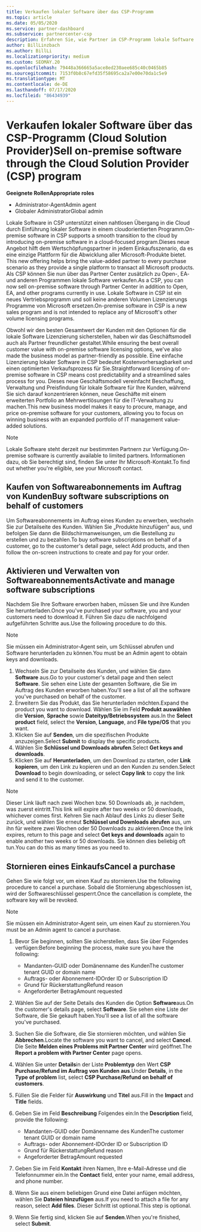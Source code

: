 ```yaml
---
title: Verkaufen lokaler Software über das CSP-Programm
ms.topic: article
ms.date: 05/05/2020
ms.service: partner-dashboard
ms.subservice: partnercenter-csp
description: Erfahren Sie, wie Partner im CSP-Programm lokale Software Abonnements im Auftrag von Kunden im Partner Center kaufen, verwalten, verkaufen und abbrechen können.
author: BillLinzbach
ms.author: BillLi
ms.localizationpriority: medium
ms.custom: SEOMAY.20
ms.openlocfilehash: 79448a366665a5ace8ed230aee685c40c0465b85
ms.sourcegitcommit: 7153f0b8c67efd35f58695ca2a7e00e70da1c5e9
ms.translationtype: MT
ms.contentlocale: de-DE
ms.lasthandoff: 07/17/2020
ms.locfileid: "86434939"
---
```

# <a name="sell-on-premise-software-through-the-cloud-solution-provider-csp-program"></a><span data-ttu-id="80547-103">Verkaufen lokaler Software über das CSP-Programm (Cloud Solution Provider)</span><span class="sxs-lookup"><span data-stu-id="80547-103">Sell on-premise software through the Cloud Solution Provider (CSP) program</span></span>

<span data-ttu-id="80547-104">**Geeignete Rollen**</span><span class="sxs-lookup"><span data-stu-id="80547-104">**Appropriate roles**</span></span>

- <span data-ttu-id="80547-105">Administrator-Agent</span><span class="sxs-lookup"><span data-stu-id="80547-105">Admin agent</span></span>
- <span data-ttu-id="80547-106">Globaler Administrator</span><span class="sxs-lookup"><span data-stu-id="80547-106">Global admin</span></span>

<span data-ttu-id="80547-107">Lokale Software in CSP unterstützt einen nahtlosen Übergang in die Cloud durch Einführung lokaler Software in einem cloudorientierten Programm.</span><span class="sxs-lookup"><span data-stu-id="80547-107">On-premise software in CSP supports a smooth transition to the cloud by introducing on-premise software in a cloud-focused program.</span></span><span data-ttu-id="80547-108">Dieses neue Angebot hilft dem Wertschöpfungspartner in jedem Einkaufsszenario, da es eine einzige Plattform für die Abwicklung aller Microsoft-Produkte bietet.</span><span class="sxs-lookup"><span data-stu-id="80547-108">  This new offering helps bring the value-added partner to every purchase scenario as they provide a single platform to transact all Microsoft products.</span></span> <span data-ttu-id="80547-109">Als CSP können Sie nun über das Partner Center zusätzlich zu Open-, EA- und anderen Programmen lokale Software verkaufen.</span><span class="sxs-lookup"><span data-stu-id="80547-109">As a CSP, you can now sell on-premise software through Partner Center in addition to Open, EA, and other programs currently in use.</span></span> <span data-ttu-id="80547-110">Lokale Software in CSP ist ein neues Vertriebsprogramm und soll keine anderen Volumen Lizenzierungs Programme von Microsoft ersetzen.</span><span class="sxs-lookup"><span data-stu-id="80547-110">On-premise software in CSP is a new sales program and is not intended to replace any of Microsoft's other volume licensing programs.</span></span> 
 
<span data-ttu-id="80547-111">Obwohl wir den besten Gesamtwert der Kunden mit den Optionen für die lokale Software Lizenzierung sicherstellen, haben wir das Geschäftsmodell auch als Partner freundlicher gestaltet.</span><span class="sxs-lookup"><span data-stu-id="80547-111">While ensuring the best overall customer value with on-premise software licensing options, we've also made the business model as partner-friendly as possible.</span></span> <span data-ttu-id="80547-112">Eine einfache Lizenzierung lokaler Software in CSP bedeutet Kostenvorhersagbarkeit und einen optimierten Verkaufsprozess für Sie.</span><span class="sxs-lookup"><span data-stu-id="80547-112">Straightforward licensing of on-premise software in CSP means cost predictability and a streamlined sales process for you.</span></span> <span data-ttu-id="80547-113">Dieses neue Geschäftsmodell vereinfacht Beschaffung, Verwaltung und Preisfindung für lokale Software für Ihre Kunden, während Sie sich darauf konzentrieren können, neue Geschäfte mit einem erweiterten Portfolio an Mehrwertlösungen für die IT-Verwaltung zu machen.</span><span class="sxs-lookup"><span data-stu-id="80547-113">This new business model makes it easy to procure, manage, and price on-premise software for your customers, allowing you to focus on winning business with an expanded portfolio of IT management value-added solutions.</span></span> 

>[!NOTE]
><span data-ttu-id="80547-114">Lokale Software steht derzeit nur bestimmten Partnern zur Verfügung.</span><span class="sxs-lookup"><span data-stu-id="80547-114">On-premise software is currently available to limited partners.</span></span> <span data-ttu-id="80547-115">Informationen dazu, ob Sie berechtigt sind, finden Sie unter Ihr Microsoft-Kontakt.</span><span class="sxs-lookup"><span data-stu-id="80547-115">To find out whether you're eligible, see your Microsoft contact.</span></span> 


## <a name="buy-software-subscriptions-on-behalf-of-customers"></a><span data-ttu-id="80547-116">Kaufen von Softwareabonnements im Auftrag von Kunden</span><span class="sxs-lookup"><span data-stu-id="80547-116">Buy software subscriptions on behalf of customers</span></span>

<span data-ttu-id="80547-117">Um Softwareabonnements im Auftrag eines Kunden zu erwerben, wechseln Sie zur Detailseite des Kunden. Wählen Sie „Produkte hinzufügen“ aus, und befolgen Sie dann die Bildschirmanweisungen, um die Bestellung zu erstellen und zu bezahlen.</span><span class="sxs-lookup"><span data-stu-id="80547-117">To buy software subscriptions on behalf of a customer, go to the customer's detail page, select Add products, and then follow the on-screen instructions to create and pay for your order.</span></span>

## <a name="activate-and-manage-software-subscriptions"></a><span data-ttu-id="80547-118">Aktivieren und Verwalten von Softwareabonnements</span><span class="sxs-lookup"><span data-stu-id="80547-118">Activate and manage software subscriptions</span></span>

<span data-ttu-id="80547-119">Nachdem Sie Ihre Software erworben haben, müssen Sie und ihre Kunden Sie herunterladen.</span><span class="sxs-lookup"><span data-stu-id="80547-119">Once you've purchased your software, you and your customers need to download it.</span></span> <span data-ttu-id="80547-120">Führen Sie dazu die nachfolgend aufgeführten Schritte aus.</span><span class="sxs-lookup"><span data-stu-id="80547-120">Use the following procedure to do this.</span></span> 

>[!NOTE]
><span data-ttu-id="80547-121">Sie müssen ein Administrator-Agent sein, um Schlüssel abrufen und Software herunterladen zu können.</span><span class="sxs-lookup"><span data-stu-id="80547-121">You must be an Admin agent to obtain keys and downloads.</span></span> 

1. <span data-ttu-id="80547-122">Wechseln Sie zur Detailseite des Kunden, und wählen Sie dann **Software** aus.</span><span class="sxs-lookup"><span data-stu-id="80547-122">Go to your customer's detail page and then select **Software**.</span></span> <span data-ttu-id="80547-123">Sie sehen eine Liste der gesamten Software, die Sie im Auftrag des Kunden erworben haben.</span><span class="sxs-lookup"><span data-stu-id="80547-123">You'll see a list of all the software you've purchased on behalf of the customer.</span></span> 
2.  <span data-ttu-id="80547-124">Erweitern Sie das Produkt, das Sie herunterladen möchten.</span><span class="sxs-lookup"><span data-stu-id="80547-124">Expand the product you want to download.</span></span> <span data-ttu-id="80547-125">Wählen Sie im Feld **Produkt auswählen** die **Version**, **Sprache** sowie **Dateityp/Betriebssystem** aus.</span><span class="sxs-lookup"><span data-stu-id="80547-125">In the **Select product** field, select the **Version**, **Language**, and **File type/OS** that you want.</span></span> 
3.  <span data-ttu-id="80547-126">Klicken Sie auf **Senden**, um die spezifischen Produkte anzuzeigen.</span><span class="sxs-lookup"><span data-stu-id="80547-126">Select **Submit** to display the specific products.</span></span> 
4.  <span data-ttu-id="80547-127">Wählen Sie **Schlüssel und Downloads abrufen**.</span><span class="sxs-lookup"><span data-stu-id="80547-127">Select **Get keys and downloads**.</span></span> 
5.  <span data-ttu-id="80547-128">Klicken Sie auf **Herunterladen**, um den Download zu starten, oder **Link kopieren**, um den Link zu kopieren und an den Kunden zu senden.</span><span class="sxs-lookup"><span data-stu-id="80547-128">Select **Download** to begin downloading, or select **Copy link** to copy the link and send it to the customer.</span></span> 

>[!NOTE]
><span data-ttu-id="80547-129">Dieser Link läuft nach zwei Wochen bzw. 50 Downloads ab, je nachdem, was zuerst eintritt.</span><span class="sxs-lookup"><span data-stu-id="80547-129">This link will expire after two weeks or 50 downloads, whichever comes first.</span></span> <span data-ttu-id="80547-130">Kehren Sie nach Ablauf des Links zu dieser Seite zurück, und wählen Sie erneut **Schlüssel und Downloads abrufen** aus, um ihn für weitere zwei Wochen oder 50 Downloads zu aktivieren.</span><span class="sxs-lookup"><span data-stu-id="80547-130">Once the link expires, return to this page and select **Get keys and downloads** again to enable another two weeks or 50 downloads.</span></span> <span data-ttu-id="80547-131">Sie können dies beliebig oft tun.</span><span class="sxs-lookup"><span data-stu-id="80547-131">You can do this as many times as you need to.</span></span> 


## <a name="cancel-a-purchase"></a><span data-ttu-id="80547-132">Stornieren eines Einkaufs</span><span class="sxs-lookup"><span data-stu-id="80547-132">Cancel a purchase</span></span>

<span data-ttu-id="80547-133">Gehen Sie wie folgt vor, um einen Kauf zu stornieren.</span><span class="sxs-lookup"><span data-stu-id="80547-133">Use the following procedure to cancel a purchase.</span></span> <span data-ttu-id="80547-134">Sobald die Stornierung abgeschlossen ist, wird der Softwareschlüssel gesperrt.</span><span class="sxs-lookup"><span data-stu-id="80547-134">Once the cancellation is complete, the software key will be revoked.</span></span> 

>[!NOTE]
><span data-ttu-id="80547-135">Sie müssen ein Administrator-Agent sein, um einen Kauf zu stornieren.</span><span class="sxs-lookup"><span data-stu-id="80547-135">You must be an Admin agent to cancel a purchase.</span></span> 

1.  <span data-ttu-id="80547-136">Bevor Sie beginnen, sollten Sie sicherstellen, dass Sie über Folgendes verfügen:</span><span class="sxs-lookup"><span data-stu-id="80547-136">Before beginning the process, make sure you have the following:</span></span> 
    - <span data-ttu-id="80547-137">Mandanten-GUID oder Domänenname des Kunden</span><span class="sxs-lookup"><span data-stu-id="80547-137">The customer tenant GUID or domain name</span></span>
    - <span data-ttu-id="80547-138">Auftrags- oder Abonnement-ID</span><span class="sxs-lookup"><span data-stu-id="80547-138">Order ID or Subscription ID</span></span>
    - <span data-ttu-id="80547-139">Grund für Rückerstattung</span><span class="sxs-lookup"><span data-stu-id="80547-139">Refund reason</span></span>
    - <span data-ttu-id="80547-140">Angeforderter Betrag</span><span class="sxs-lookup"><span data-stu-id="80547-140">Amount requested</span></span>

2.  <span data-ttu-id="80547-141">Wählen Sie auf der Seite Details des Kunden die Option **Software**aus.</span><span class="sxs-lookup"><span data-stu-id="80547-141">On the customer's details page, select **Software**.</span></span> <span data-ttu-id="80547-142">Sie sehen eine Liste der Software, die Sie gekauft haben.</span><span class="sxs-lookup"><span data-stu-id="80547-142">You'll see a list of all the software you've purchased.</span></span> 

3.  <span data-ttu-id="80547-143">Suchen Sie die Software, die Sie stornieren möchten, und wählen Sie **Abbrechen**.</span><span class="sxs-lookup"><span data-stu-id="80547-143">Locate the software you want to cancel, and select **Cancel**.</span></span> <span data-ttu-id="80547-144">Die Seite **Melden eines Problems mit Partner Center** wird geöffnet.</span><span class="sxs-lookup"><span data-stu-id="80547-144">The **Report a problem with Partner Center** page opens.</span></span> 

4.  <span data-ttu-id="80547-145">Wählen Sie unter **Details**in der Liste **Problemtyp** den Wert **CSP Purchase/Refund im Auftrag von Kunden aus**.</span><span class="sxs-lookup"><span data-stu-id="80547-145">Under **Details**, in the **Type of problem** list, select **CSP Purchase/Refund on behalf of customers**.</span></span>

5.  <span data-ttu-id="80547-146">Füllen Sie die Felder für **Auswirkung** und **Titel** aus.</span><span class="sxs-lookup"><span data-stu-id="80547-146">Fill in the **Impact** and **Title** fields.</span></span> 

6.  <span data-ttu-id="80547-147">Geben Sie im Feld **Beschreibung** Folgendes ein:</span><span class="sxs-lookup"><span data-stu-id="80547-147">In the **Description** field, provide the following:</span></span> 
    -   <span data-ttu-id="80547-148">Mandanten-GUID oder Domänenname des Kunden</span><span class="sxs-lookup"><span data-stu-id="80547-148">The customer tenant GUID or domain name</span></span>
    -   <span data-ttu-id="80547-149">Auftrags- oder Abonnement-ID</span><span class="sxs-lookup"><span data-stu-id="80547-149">Order ID or Subscription ID</span></span>
    -   <span data-ttu-id="80547-150">Grund für Rückerstattung</span><span class="sxs-lookup"><span data-stu-id="80547-150">Refund reason</span></span>
    -   <span data-ttu-id="80547-151">Angeforderter Betrag</span><span class="sxs-lookup"><span data-stu-id="80547-151">Amount requested</span></span>

7.  <span data-ttu-id="80547-152">Geben Sie im Feld **Kontakt** ihren Namen, Ihre e-Mail-Adresse und die Telefonnummer ein.</span><span class="sxs-lookup"><span data-stu-id="80547-152">In the **Contact** field, enter your name, email address, and phone number.</span></span> 

8.  <span data-ttu-id="80547-153">Wenn Sie aus einem beliebigen Grund eine Datei anfügen möchten, wählen Sie **Dateien hinzufügen** aus.</span><span class="sxs-lookup"><span data-stu-id="80547-153">If you need to attach a file for any reason, select **Add files**.</span></span> <span data-ttu-id="80547-154">Dieser Schritt ist optional.</span><span class="sxs-lookup"><span data-stu-id="80547-154">This step is optional.</span></span> 

9.  <span data-ttu-id="80547-155">Wenn Sie fertig sind, klicken Sie auf **Senden**.</span><span class="sxs-lookup"><span data-stu-id="80547-155">When you're finished, select **Submit**.</span></span>